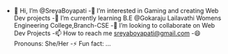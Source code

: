 - 👋 Hi, I’m @SreyaBoyapati
-👀 I’m interested in Gaming and creating Web Dev projects
-🌱 I’m currently learning B.E @Gokaraju Lailavathi Womens Engineering College,Branch-CSE
-💞 I’m looking to collaborate on Web Dev Projects
-📫 How to reach me sreyaboyapati@gmail.com
-😄 Pronouns: She/Her
-⚡ Fun fact: ...

<!---
SreyaBoyapati/SreyaBoyapati is a ✨ special ✨ repository because its `README.md` (this file) appears on your GitHub profile.
You can click the Preview link to take a look at your changes.
--->
